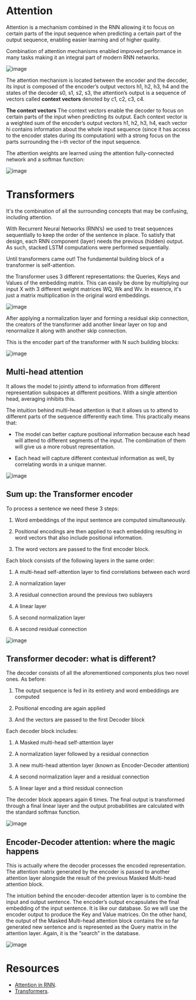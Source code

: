 # Attention 

Attention is a mechanism combined in the RNN allowing it to focus on certain parts of the input sequence when predicting a certain part of the output sequence, enabling easier learning and of higher quality.

Combination of attention mechanisms enabled improved performance in many tasks making it an integral part of modern RNN networks.

![image](https://miro.medium.com/max/1838/1*wnXVyE8LXPfODvB_Z5vu8A.jpeg)

The attention mechanism is located between the encoder and the decoder, its input is composed of the encoder’s output vectors h1, h2, h3, h4 and the states of the decoder s0, s1, s2, s3, the attention’s output is a sequence of vectors called **context vectors** denoted by c1, c2, c3, c4.


**The context vectors**
The context vectors enable the decoder to focus on certain parts of the input when predicting its output. Each context vector is a weighted sum of the encoder’s output vectors h1, h2, h3, h4, each vector hi contains information about the whole input sequence (since it has access to the encoder states during its computation) with a strong focus on the parts surrounding the i-th vector of the input sequence.

The attention weights are learned using the attention fully-connected network and a softmax function:

![image](https://miro.medium.com/max/1400/1*wxv56cPyJdrEFSkknrlP-A.jpeg)

# Transformers


It's the combination of all the surrounding concepts that may be confusing, including attention.

With Recurrent Neural Networks (RNN’s) we used to treat sequences sequentially to keep the order of the sentence in place. To satisfy that design, each RNN component (layer) needs the previous (hidden) output. As such, stacked LSTM computations were performed sequentially.

Until transformers came out! The fundamental building block of a transformer is self-attention. 


the Transformer uses 3 different representations: the Queries, Keys and Values of the embedding matrix.
This can easily be done by multiplying our input X with 3 different weight matrices WQ, Wk and Wv. In essence, it's just a matrix multiplication in the original word embeddings.

![image](https://theaisummer.com/static/56773616d30b9dcb31aa792f2d701276/3096d/key-query-value.png)

After applying a normalization layer and forming a residual skip connection, the creators of the transformer add another linear layer on top and renormalize it along with another skip connection.

This is the encoder part of the transformer with N such building blocks:

![image](https://theaisummer.com/static/dc71435f329458ee5cc09cb2ea09ebf8/7bc0b/encoder-without-multi-head.png)


## Multi-head attention 
It allows the model to jointly attend to information from different representation subspaces at different positions. With a single attention head, averaging inhibits this.

The intuition behind multi-head attention is that it allows us to attend to different parts of the sequence differently each time. This practically means that:

* The model can better capture positional information because each head will attend to different segments of the input. The combination of them will give us a more robust representation.

* Each head will capture different contextual information as well, by correlating words in a unique manner.

![image](https://production-media.paperswithcode.com/methods/multi-head-attention_l1A3G7a.png)
## Sum up: the Transformer encoder
To process a sentence we need these 3 steps:


1. Word embeddings of the input sentence are computed simultaneously.

2. Positional encodings are then applied to each embedding resulting in word vectors that also include positional information.

3. The word vectors are passed to the first encoder block.

Each block consists of the following layers in the same order:


1. A multi-head self-attention layer to find correlations between each word
2. A normalization layer
3. A residual connection around the previous two sublayers

4. A linear layer

5. A second normalization layer

6. A second residual connection

![image](https://theaisummer.com/static/18072c01858310b080b3b6d9b4950175/e45a9/encoder.png)



## Transformer decoder: what is different?
The decoder consists of all the aforementioned components plus two novel ones. As before:

1. The output sequence is fed in its entirety and word embeddings are computed

2. Positional encoding are again applied

3. And the vectors are passed to the first Decoder block

Each decoder block includes:

1. A Masked multi-head self-attention layer

2. A normalization layer followed by a residual connection

3. A new multi-head attention layer (known as Encoder-Decoder attention)

4. A second normalization layer and a residual connection

5. A linear layer and a third residual connection

The decoder block appears again 6 times. The final output is transformed through a final linear layer and the output probabilities are calculated with the standard softmax function.

![image](https://theaisummer.com/static/7d6c2aa7af90f14cf44d533cbf88726e/8ff13/decoder.png)


## Encoder-Decoder attention: where the magic happens

This is actually where the decoder processes the encoded representation. The attention matrix generated by the encoder is passed to another attention layer alongside the result of the previous Masked Multi-head attention block.

The intuition behind the encoder-decoder attention layer is to combine the input and output sentence. The encoder’s output encapsulates the final embedding of the input sentence. It is like our database. So we will use the encoder output to produce the Key and Value matrices. On the other hand, the output of the Masked Multi-head attention block contains the so far generated new sentence and is represented as the Query matrix in the attention layer. Again, it is the “search” in the database.


![image](https://user-images.githubusercontent.com/9198933/76093965-d5ca7a00-5f8f-11ea-9e7f-006571820d44.png)


# Resources
* [Attention in RNN](https://medium.datadriveninvestor.com/attention-in-rnns-321fbcd64f05).
* [Transformers](https://theaisummer.com/transformer/).